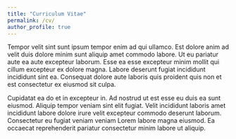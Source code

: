 ```yaml
---
title: "Curriculum Vitae"
permalink: /cv/
author_profile: true
---
```


Tempor velit sint sunt ipsum tempor enim ad qui ullamco. Est dolore anim ad velit duis dolore minim sunt aliquip amet commodo labore. Ut eu pariatur aute ea aute excepteur laborum. Esse ea esse excepteur minim mollit qui cillum excepteur ex dolore magna. Labore deserunt fugiat incididunt incididunt sint ea. Consequat dolore aute laboris quis proident quis non et est consectetur ex eiusmod sit culpa.

Cupidatat ea do et in excepteur in. Ad nostrud ut est esse eu duis ea sunt eiusmod. Aliquip tempor veniam sint elit fugiat. Velit incididunt laboris amet incididunt labore dolore irure velit excepteur commodo deserunt laborum. Consectetur eu fugiat veniam veniam Lorem labore magna eiusmod. Ea occaecat reprehenderit pariatur consectetur minim labore ut aliquip.

<div class="container", style="width:80%;height:80%">
  <canvas id="Strengths"></canvas>
  <script>
    let Strengths = document.getElementById('Strengths').getContext('2d');
    // Global Options
    Chart.defaults.global.defaultFontFamily = 'Lato';
    Chart.defaults.global.defaultFontSize = 18;
    Chart.defaults.global.defaultFontColor = '#777';
    let strengthsChart = new Chart(Strengths, {
      type:'doughnut', // bar, horizontalBar, pie, line, doughnut, radar, polarArea
      data:{
        labels:['Data Collection', 'Data Mining', 'Machine Learning', 'Hypothesis Testing', 'Data Visualization', 'Management Consulting'],
        datasets:[{
          label:false,
          data:[
            99,
            95,
            93,
            90,
            85,
            74
          ],
          backgroundColor:[
            'rgba(255, 99, 132, 0.6)',
            'rgba(54, 162, 235, 0.6)',
            'rgba(255, 206, 86, 0.6)',
            'rgba(75, 192, 192, 0.6)',
            'rgba(153, 102, 255, 0.6)',
            'rgba(255, 159, 64, 0.6)',
            'rgba(255, 99, 132, 0.6)'
          ],
          borderWidth:1,
          borderColor:'#777',
          hoverBorderWidth:3,
          hoverBorderColor:'#000'
        }]
      },
      options:{
        title:{
          display:true,
          text:'Strengths',
          fontSize:20
        },
        legend:{
          display:true,
          position:'top',
          labels:{
            fontColor:'#000'
          }
        },
        layout:{
          padding:{
            left:5,
            right:5,
            bottom:5,
            top:5
          }
        },
        tooltips:{
          enabled:true
        }
      }
    });
  </script>
</div>


